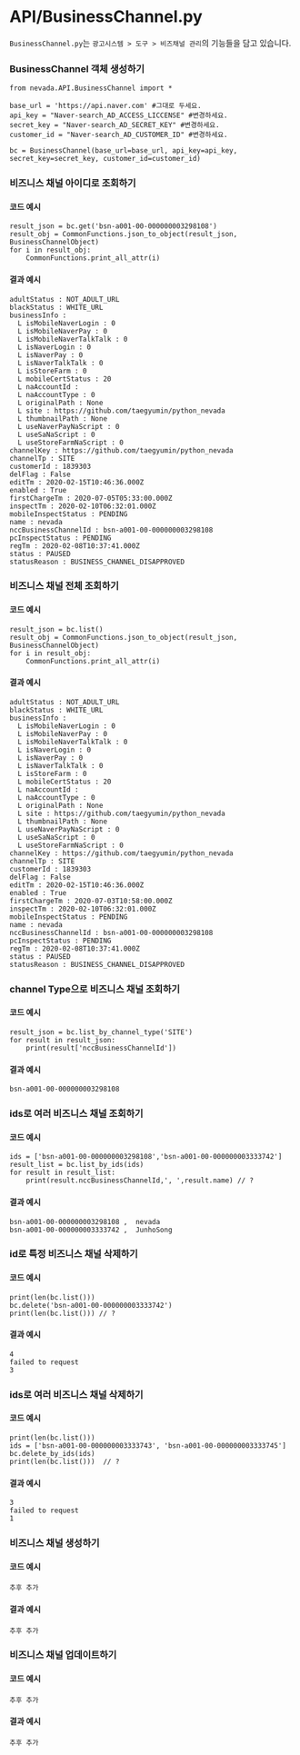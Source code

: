 # API/BusinessChannel.py
`BusinessChannel.py`는 `광고시스템 > 도구 > 비즈채널 관리`의 기능들을 담고 있습니다. <br>

### BusinessChannel 객체 생성하기
	from nevada.API.BusinessChannel import *
	
	base_url = 'https://api.naver.com' #그대로 두세요.
	api_key = "Naver-search_AD_ACCESS_LICCENSE" #변경하세요.
	secret_key = "Naver-search_AD_SECRET_KEY" #변경하세요.
	customer_id = "Naver-search_AD_CUSTOMER_ID" #변경하세요.
	
	bc = BusinessChannel(base_url=base_url, api_key=api_key, secret_key=secret_key, customer_id=customer_id)
	
### 비즈니스 채널 아이디로 조회하기
#### 코드 예시
    result_json = bc.get('bsn-a001-00-000000003298108')
    result_obj = CommonFunctions.json_to_object(result_json, BusinessChannelObject)
    for i in result_obj:
        CommonFunctions.print_all_attr(i)

       
#### 결과 예시

    adultStatus : NOT_ADULT_URL
    blackStatus : WHITE_URL
    businessInfo : 
      L isMobileNaverLogin : 0
      L isMobileNaverPay : 0
      L isMobileNaverTalkTalk : 0
      L isNaverLogin : 0
      L isNaverPay : 0
      L isNaverTalkTalk : 0
      L isStoreFarm : 0
      L mobileCertStatus : 20
      L naAccountId : 
      L naAccountType : 0
      L originalPath : None
      L site : https://github.com/taegyumin/python_nevada
      L thumbnailPath : None
      L useNaverPayNaScript : 0
      L useSaNaScript : 0
      L useStoreFarmNaScript : 0
    channelKey : https://github.com/taegyumin/python_nevada
    channelTp : SITE
    customerId : 1839303
    delFlag : False
    editTm : 2020-02-15T10:46:36.000Z
    enabled : True
    firstChargeTm : 2020-07-05T05:33:00.000Z
    inspectTm : 2020-02-10T06:32:01.000Z
    mobileInspectStatus : PENDING
    name : nevada
    nccBusinessChannelId : bsn-a001-00-000000003298108
    pcInspectStatus : PENDING
    regTm : 2020-02-08T10:37:41.000Z
    status : PAUSED
    statusReason : BUSINESS_CHANNEL_DISAPPROVED


### 비즈니스 채널 전체 조회하기
#### 코드 예시
    result_json = bc.list()
    result_obj = CommonFunctions.json_to_object(result_json, BusinessChannelObject)
    for i in result_obj:
        CommonFunctions.print_all_attr(i)

       
#### 결과 예시

    adultStatus : NOT_ADULT_URL
    blackStatus : WHITE_URL
    businessInfo : 
      L isMobileNaverLogin : 0
      L isMobileNaverPay : 0
      L isMobileNaverTalkTalk : 0
      L isNaverLogin : 0
      L isNaverPay : 0
      L isNaverTalkTalk : 0
      L isStoreFarm : 0
      L mobileCertStatus : 20
      L naAccountId : 
      L naAccountType : 0
      L originalPath : None
      L site : https://github.com/taegyumin/python_nevada
      L thumbnailPath : None
      L useNaverPayNaScript : 0
      L useSaNaScript : 0
      L useStoreFarmNaScript : 0
    channelKey : https://github.com/taegyumin/python_nevada
    channelTp : SITE
    customerId : 1839303
    delFlag : False
    editTm : 2020-02-15T10:46:36.000Z
    enabled : True
    firstChargeTm : 2020-07-03T10:58:00.000Z
    inspectTm : 2020-02-10T06:32:01.000Z
    mobileInspectStatus : PENDING
    name : nevada
    nccBusinessChannelId : bsn-a001-00-000000003298108
    pcInspectStatus : PENDING
    regTm : 2020-02-08T10:37:41.000Z
    status : PAUSED
    statusReason : BUSINESS_CHANNEL_DISAPPROVED

### channel Type으로 비즈니스 채널 조회하기
#### 코드 예시
    result_json = bc.list_by_channel_type('SITE')
    for result in result_json:
        print(result['nccBusinessChannelId'])
        
#### 결과 예시
    bsn-a001-00-000000003298108
    
    
### ids로 여러 비즈니스 채널 조회하기
#### 코드 예시
    ids = ['bsn-a001-00-000000003298108','bsn-a001-00-000000003333742']
    result_list = bc.list_by_ids(ids)
    for result in result_list:
        print(result.nccBusinessChannelId,', ',result.name) // ?
        
#### 결과 예시
    bsn-a001-00-000000003298108 ,  nevada
    bsn-a001-00-000000003333742 ,  JunhoSong

### id로 특정 비즈니스 채널 삭제하기
#### 코드 예시
    print(len(bc.list()))
    bc.delete('bsn-a001-00-000000003333742')
    print(len(bc.list())) // ?

#### 결과 예시
    4
    failed to request
    3
    
### ids로 여러 비즈니스 채널 삭제하기
#### 코드 예시
    print(len(bc.list()))
    ids = ['bsn-a001-00-000000003333743', 'bsn-a001-00-000000003333745']
    bc.delete_by_ids(ids)
    print(len(bc.list()))  // ?
    
#### 결과 예시
    3
    failed to request
    1
    
### 비즈니스 채널 생성하기
#### 코드 예시
	추후 추가
#### 결과 예시
	추후 추가

### 비즈니스 채널 업데이트하기
#### 코드 예시
	추후 추가
#### 결과 예시
	추후 추가
	